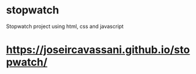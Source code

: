 # stopwatch

Stopwatch project using html, css and javascript

# https://joseircavassani.github.io/stopwatch/

